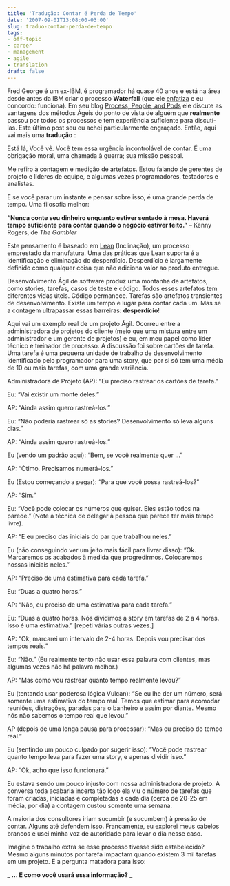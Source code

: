 ```yaml
---
title: 'Tradução: Contar é Perda de Tempo'
date: '2007-09-01T13:08:00-03:00'
slug: traduo-contar-perda-de-tempo
tags:
- off-topic
- career
- management
- agile
- translation
draft: false
---
```


Fred George é um ex-IBM, é programador há quase 40 anos e está na área desde antes da IBM criar o processo **Waterfall** (que ele [enfatiza](http://processpeoplepods.blogspot.com/2007/08/lean-agile-management-process_27.html) e eu concordo: funciona). Em seu blog [Process, People, and Pods](http://processpeoplepods.blogspot.com/) ele discute as vantagens dos métodos Ágeis do ponto de vista de alguém que **realmente** passou por todos os processos e tem experiência suficiente para discutí-las. Este último post seu eu achei particularmente engraçado. Então, aqui vai mais uma **tradução** :

Está lá, Você vê. Você tem essa urgência incontrolável de contar. É uma obrigação moral, uma chamada à guerra; sua missão pessoal.

Me refiro à contagem e medição de artefatos. Estou falando de gerentes de projeto e líderes de equipe, e algumas vezes programadores, testadores e analistas.

E se você parar um instante e pensar sobre isso, é uma grande perda de tempo. Uma filosofia melhor:

**“Nunca conte seu dinheiro enquanto estiver sentado à mesa. Haverá tempo suficiente para contar quando o negócio estiver feito.”** – Kenny Rogers, de _The Gambler_


Este pensamento é baseado em [Lean](http://processpeoplepods.blogspot.com/2007/08/lean-agile-management-process_27.html) (Inclinação), um processo emprestado da manufatura. Uma das práticas que Lean suporta é a identificação e eliminação do desperdício. Desperdício é largamente definido como qualquer coisa que não adiciona valor ao produto entregue.

Desenvolvimento Ágil de software produz uma montanha de artefatos, como stories, tarefas, casos de teste e código. Todos esses artefatos tem diferentes vidas úteis. Código permanece. Tarefas são artefatos transientes de desenvolvimento. Existe um tempo e lugar para contar cada um. Mas se a contagem ultrapassar essas barreiras: **desperdício**!

Aqui vai um exemplo real de um projeto Ágil. Ocorreu entre a administradora de projetos do cliente (meio que uma mistura entre um administrador e um gerente de projetos) e eu, em meu papel como líder técnico e treinador de processo. A discussão foi sobre cartões de tarefa. Uma tarefa é uma pequena unidade de trabalho de desenvolvimento identificado pelo programador para uma story, que por si só tem uma média de 10 ou mais tarefas, com uma grande variância.

Administradora de Projeto (AP): “Eu preciso rastrear os cartões de tarefa.”

Eu: “Vai existir um monte deles.”

AP: “Ainda assim quero rastreá-los.”

Eu: “Não poderia rastrear só as stories? Desenvolvimento só leva alguns dias.”

AP: “Ainda assim quero rastreá-los.”

Eu (vendo um padrão aqui): “Bem, se você realmente quer …”

AP: “Ótimo. Precisamos numerá-los.”

Eu (Estou começando a pegar): “Para que você possa rastreá-los?”

AP: “Sim.”

Eu: “Você pode colocar os números que quiser. Eles estão todos na parede.” (Note a técnica de delegar à pessoa que parece ter mais tempo livre).

AP: “E eu preciso das iniciais do par que trabalhou neles.”

Eu (não conseguindo ver um jeito mais fácil para livrar disso): “Ok. Marcaremos os acabados à medida que progredirmos. Colocaremos nossas iniciais neles.”

AP: “Preciso de uma estimativa para cada tarefa.”

Eu: “Duas a quatro horas.”

AP: “Não, eu preciso de uma estimativa para cada tarefa.”

Eu: “Duas a quatro horas. Nós dividimos a story em tarefas de 2 a 4 horas. Isso é uma estimativa.” [repeti várias outras vezes.]

AP: “Ok, marcarei um intervalo de 2-4 horas. Depois vou precisar dos tempos reais.”

Eu: “Não.” (Eu realmente tento não usar essa palavra com clientes, mas algumas vezes não há palavra melhor.)

AP: “Mas como vou rastrear quanto tempo realmente levou?”

Eu (tentando usar poderosa lógica Vulcan): “Se eu lhe der um número, será somente uma estimativa do tempo real. Temos que estimar para acomodar reuniões, distrações, paradas para o banheiro e assim por diante. Mesmo nós não sabemos o tempo real que levou.”

AP (depois de uma longa pausa para processar): “Mas eu preciso do tempo real.”

Eu (sentindo um pouco culpado por sugerir isso): “Você pode rastrear quanto tempo leva para fazer uma story, e apenas dividir isso.”

AP: “Ok, acho que isso funcionará.”

Eu estava sendo um pouco injusto com nossa administradora de projeto. A conversa toda acabaria incerta tão logo ela viu o número de tarefas que foram criadas, iniciadas e completadas a cada dia (cerca de 20-25 em média, por dia) a contagem custou somente uma semana.

A maioria dos consultores iriam sucumbir (e sucumbem) à pressão de contar. Alguns até defendem isso. Francamente, eu explorei meus cabelos brancos e usei minha voz de autoridade para levar o dia nesse caso.

Imagine o trabalho extra se esse processo tivesse sido estabelecido? Mesmo alguns minutos por tarefa impactam quando existem 3 mil tarefas em um projeto. E a pergunta matadora para isso:

_ **… E como você usará essa informação?** _


